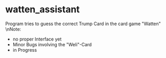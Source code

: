 # watten_assistant
Program tries to guess the correct Trump Card in the card game "Watten"
\nNote:
  * no proper Interface yet
  * Minor Bugs involving the "Weli"-Card
  * in Progress
